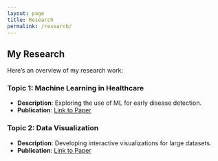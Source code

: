 ```yaml
---
layout: page
title: Research
permalink: /research/
---
```


## My Research

Here’s an overview of my research work:

### Topic 1: Machine Learning in Healthcare
- **Description**: Exploring the use of ML for early disease detection.
- **Publication**: [Link to Paper](#)

### Topic 2: Data Visualization
- **Description**: Developing interactive visualizations for large datasets.
- **Publication**: [Link to Paper](#)
